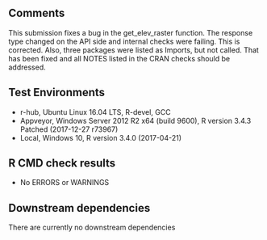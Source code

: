 ## Comments
This submission fixes a bug in the get_elev_raster function.  The response type changed on the API side and internal checks were failing.  This is corrected.  Also, three packages were listed as Imports, but not called.  That has been fixed and all NOTES listed in the CRAN checks should be addressed.  

## Test Environments
- r-hub, Ubuntu Linux 16.04 LTS, R-devel, GCC
- Appveyor, Windows Server 2012 R2 x64 (build 9600),  R version 3.4.3 Patched (2017-12-27 r73967)
- Local, Windows 10, R version 3.4.0 (2017-04-21)

## R CMD check results
- No ERRORS or WARNINGS

## Downstream dependencies
There are currently no downstream dependencies